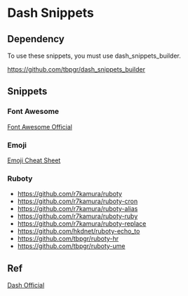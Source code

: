 # Dash Snippets
## Dependency
To use these snippets, you must use dash_snippets_builder.

https://github.com/tbpgr/dash_snippets_builder

## Snippets
### Font Awesome
<a href="https://fortawesome.github.io/Font-Awesome/" target="_blank">Font Awesome Official</a>

### Emoji
<a href="http://www.emoji-cheat-sheet.com/" target="_blank">Emoji Cheat Sheet</a>

### Ruboty
* https://github.com/r7kamura/ruboty
* https://github.com/r7kamura/ruboty-cron
* https://github.com/r7kamura/ruboty-alias
* https://github.com/r7kamura/ruboty-ruby
* https://github.com/r7kamura/ruboty-replace
* https://github.com/hkdnet/ruboty-echo_to
* https://github.com/tbpgr/ruboty-hr
* https://github.com/tbpgr/ruboty-ume

## Ref
<a href="https://kapeli.com/dash" target="_blank">Dash Official</a>
